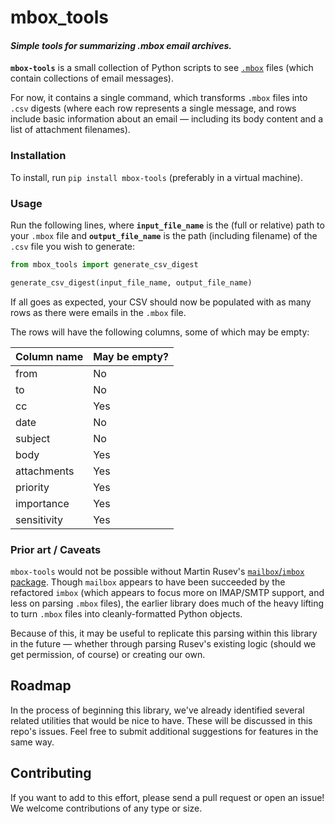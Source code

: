 # mbox_tools

#### _Simple tools for summarizing .mbox email archives._

**`mbox-tools`** is a small collection of Python scripts to see  [`.mbox`](https://en.wikipedia.org/wiki/Mbox) files (which contain collections of email messages).

For now, it contains a single command, which transforms `.mbox` files into `.csv` digests (where each row represents a single message, and rows include basic information about an email — including its body content and a list of attachment filenames).

### Installation

To install, run `pip install mbox-tools` (preferably in a virtual machine).


### Usage

Run the following lines, where **`input_file_name`** is the (full or relative) path to your `.mbox` file and **`output_file_name`** is the path (including filename) of the `.csv` file you wish to generate:

```python
from mbox_tools import generate_csv_digest

generate_csv_digest(input_file_name, output_file_name)
```

If all goes as expected, your CSV should now be populated with as many rows as there were emails in the `.mbox` file.

The rows will have the following columns, some of which may be empty:

| Column name | May be empty? |
|:--|:--|
| from | No |
| to | No |
| cc | Yes |
| date | No |
| subject | No |
| body | Yes |
| attachments | Yes |
| priority | Yes |
| importance | Yes |
| sensitivity | Yes |


### Prior art / Caveats

`mbox-tools` would not be possible without Martin Rusev's [`mailbox`/`imbox` package](https://github.com/martinrusev). Though `mailbox` appears to have been succeeded by the refactored `imbox` (which appears to focus more on IMAP/SMTP support, and less on parsing `.mbox` files), the earlier library does much of the heavy lifting to turn `.mbox` files into cleanly-formatted Python objects.

Because of this, it may be useful to replicate this parsing within this library in the future — whether through parsing Rusev's existing logic (should we get permission, of course) or creating our own.


## Roadmap

In the process of beginning this library, we've already identified several related utilities that would be nice to have. These will be discussed in this repo's issues. Feel free to submit additional suggestions for features in the same way.


## Contributing

If you want to add to this effort, please send a pull request or open an issue! We welcome contributions of any type or size.

